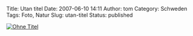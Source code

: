 Title: Utan titel
Date: 2007-06-10 14:11
Author: tom
Category: Schweden
Tags: Foto, Natur
Slug: utan-titel
Status: published

[![Ohne
Titel](/pic/abstra_s.jpg "Ohne Titel")](/pic/abstra_l.jpg)

